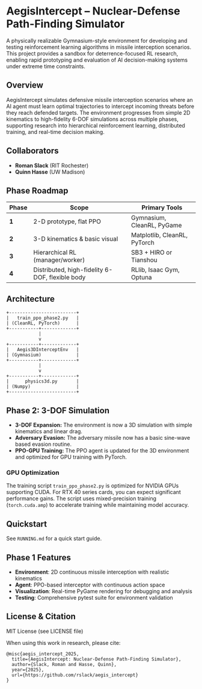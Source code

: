# AegisIntercept – Nuclear-Defense Path-Finding Simulator

A physically realizable Gymnasium-style environment for developing and testing reinforcement learning algorithms in missile interception scenarios. This project provides a sandbox for deterrence-focused RL research, enabling rapid prototyping and evaluation of AI decision-making systems under extreme time constraints.

## Overview

AegisIntercept simulates defensive missile interception scenarios where an AI agent must learn optimal trajectories to intercept incoming threats before they reach defended targets. The environment progresses from simple 2D kinematics to high-fidelity 6-DOF simulations across multiple phases, supporting research into hierarchical reinforcement learning, distributed training, and real-time decision making.

## Collaborators

* **Roman Slack** (RIT Rochester)
* **Quinn Hasse** (UW Madison)

## Phase Roadmap

| Phase | Scope | Primary Tools |
|-------|-------|---------------|
| **1** | 2-D prototype, flat PPO | Gymnasium, CleanRL, PyGame |
| **2** | 3-D kinematics & basic visual | Matplotlib, CleanRL, PyTorch |
| **3** | Hierarchical RL (manager/worker) | SB3 + HIRO or Tianshou |
| **4** | Distributed, high-fidelity 6-DOF, flexible body | RLlib, Isaac Gym, Optuna |

## Architecture

```
+-------------------------+
|   train_ppo_phase2.py   |
| (CleanRL, PyTorch)      |
+-----------+-------------+
            |
            v
+-----------+-------------+
|   Aegis3DInterceptEnv   |
| (Gymnasium)             |
+-----------+-------------+
            |
            v
+-----------+-------------+
|      physics3d.py       |
| (Numpy)                 |
+-------------------------+
```

## Phase 2: 3-DOF Simulation

* **3-DOF Expansion:** The environment is now a 3D simulation with simple kinematics and linear drag.
* **Adversary Evasion:** The adversary missile now has a basic sine-wave based evasion routine.
* **PPO-GPU Training:** The PPO agent is updated for the 3D environment and optimized for GPU training with PyTorch.

### GPU Optimization

The training script `train_ppo_phase2.py` is optimized for NVIDIA GPUs supporting CUDA. For RTX 40 series cards, you can expect significant performance gains. The script uses mixed-precision training (`torch.cuda.amp`) to accelerate training while maintaining model accuracy.

## Quickstart

See `RUNNING.md` for a quick start guide.

## Phase 1 Features

* **Environment**: 2D continuous missile interception with realistic kinematics
* **Agent**: PPO-based interceptor with continuous action space
* **Visualization**: Real-time PyGame rendering for debugging and analysis
* **Testing**: Comprehensive pytest suite for environment validation

## License & Citation

MIT License (see LICENSE file)

When using this work in research, please cite:
```
@misc{aegis_intercept_2025,
  title={AegisIntercept: Nuclear-Defense Path-Finding Simulator},
  author={Slack, Roman and Hasse, Quinn},
  year={2025},
  url={https://github.com/rslack/aegis_intercept}
}
```